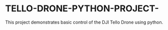 # TELLO-DRONE-PYTHON-PROJECT-
This project demonstrates basic control of the DJI Tello Drone using python. 

